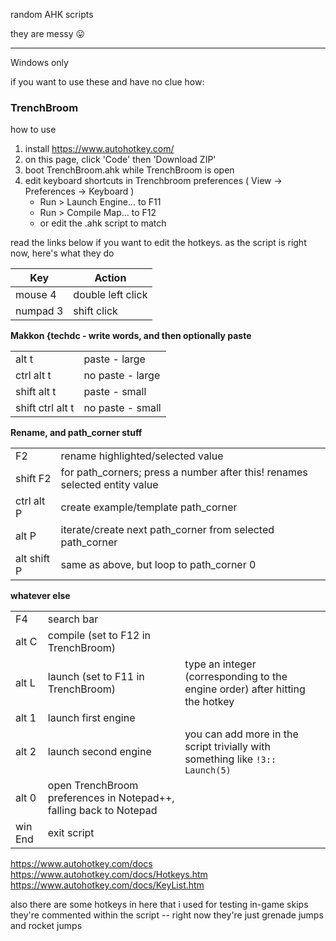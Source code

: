 random AHK scripts

they are messy 😛

---

Windows only

if you want to use these and have no clue how:

### TrenchBroom

how to use

1. install https://www.autohotkey.com/
2. on this page, click 'Code' then 'Download ZIP'
3. boot TrenchBroom.ahk while TrenchBroom is open
4. edit keyboard shortcuts in Trenchbroom preferences ( View -> Preferences -> Keyboard )
   - Run > Launch Engine... to F11
   - Run > Compile Map... to F12
   - or edit the .ahk script to match

read the links below if you want to edit the hotkeys.
as the script is right now, here's what they do

| Key      | Action            |
| -------- | ----------------- |
| mouse 4  | double left click |
| numpad 3 | shift click       |

**Makkon {techdc - write words, and then optionally paste**

|                  |                  |
| ---------------- | ---------------- |
| alt t            | paste - large    |
| ctrl alt t       | no paste - large |
| shift alt t      | paste - small    |
| shift ctrl alt t | no paste - small |

**Rename, and path_corner stuff**

|              |                                                         |
| ------------ | ------------------------------------------------------- |
| F2           | rename highlighted/selected value                |
| shift F2     | for path_corners; press a number after this! renames selected entity value |
| ctrl alt P | create example/template path_corner                     |
| alt P        | iterate/create next path_corner from selected path_corner                         |
| alt shift P  | same as above, but loop to path_corner 0                |

**whatever else**

|         |                                                                    |                                                                               |
| ------- | ------------------------------------------------------------------ | ----------------------------------------------------------------------------- |
| F4      | search bar                                                         |                                                                               |
| alt C   | compile (set to F12 in TrenchBroom)                                |                                                                               |
| alt L   | launch (set to F11 in TrenchBroom)                                 | type an integer (corresponding to the engine order) after hitting the hotkey  |
| alt 1   | launch first engine                                                |                                                                               |
| alt 2   | launch second engine                                               | you can add more in the script trivially with something like `!3:: Launch(5)` |
| alt 0   | open TrenchBroom preferences in Notepad++, falling back to Notepad |
| win End | exit script                                                        |

https://www.autohotkey.com/docs  
https://www.autohotkey.com/docs/Hotkeys.htm  
https://www.autohotkey.com/docs/KeyList.htm

also there are some hotkeys in here that i used for testing in-game skips
they're commented within the script -- right now they're just grenade jumps and rocket jumps
